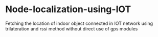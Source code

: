 # Node-localization-using-IOT
Fetching the location of indoor object connected in  IOT network using trilateration and rssi method without direct use of gps modules
